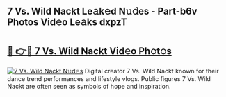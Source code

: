 ## 7 Vs. Wild Nackt Le𝚊k𝚎d N𝚞𝚍es - Part-b6v Photos Vid𝚎o Le𝚊ks dxpzT

# <h2><a href="http://fb8kbx.evod.top/?m=7+Vs.+Wild+Nackt">🔗 👉🔴 7 Vs. Wild Nackt Vid𝚎o Ph𝚘t𝚘s</a></h2>

[![7 Vs. Wild Nackt N𝚞d𝚎s](https://i.imgur.com/8V9OHl7.gif)](http://fb8kbx.evod.top/?m=7+Vs.+Wild+Nackt)
Digital creator 7 Vs. Wild Nackt known for their dance trend performances and lifestyle vlogs. Public figures 7 Vs. Wild Nackt are often seen as symbols of hope and inspiration. 
